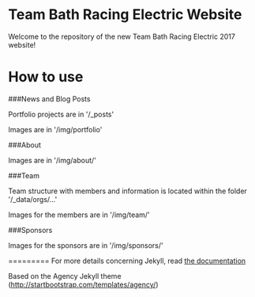 Team Bath Racing Electric Website
====================

Welcome to the repository of the new Team Bath Racing Electric 2017 website!

# How to use

###News and Blog Posts

Portfolio projects are in '/_posts'

Images are in '/img/portfolio'

###About

Images are in '/img/about/'

###Team

Team structure with members and information is located within the folder '/_data/orgs/...'

Images for the members are in '/img/team/'

###Sponsors

Images for the sponsors are in '/img/sponsors/'

=========
For more details concerning Jekyll, read [the documentation](http://jekyllrb.com/)

Based on the Agency Jekyll theme (http://startbootstrap.com/templates/agency/)
